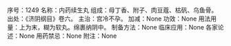 序号：1249
名称：内药续生丸
组成：母丁香、附子、肉豆蔻、枯矾、乌鱼骨。
出处：《济阴纲目》卷六。
主治：宫冷不孕。
加减：None
功效：None
用法用量：上为末，糊为软丸。绵裹纳阴中。
制备方法：None
临床应用：None
各家论述：None
用药禁忌：None
附注：None
